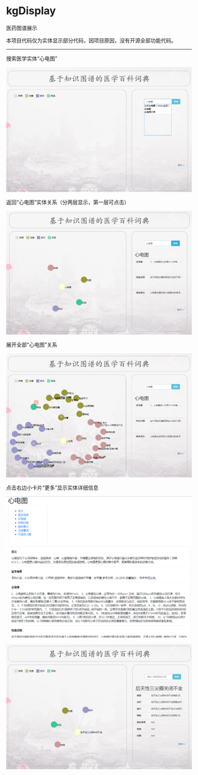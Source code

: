 # kgDisplay
医药图谱展示

本项目代码仅为实体显示部分代码，因项目原因，没有开源全部功能代码。

---

搜索医学实体“心电图”

![display](/img/kg1.png '搜索心电图')

返回“心电图”实体关系（分两层显示，第一层可点击）

![entity](/img/kg2.png '结节点显示')



展开全部“心电图”关系

![entity](/img/kg3.png '节点可点击')



点击右边小卡片“更多”显示实体详细信息

![entity](/img/kg4.png '详细信息显示')



![entity](/img/kg5.png '节点跳转功能')